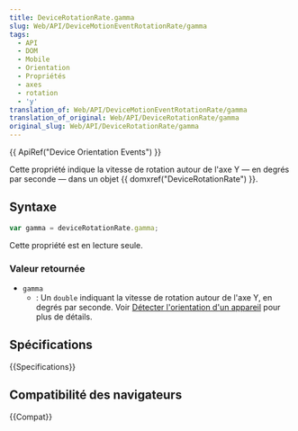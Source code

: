 ```yaml
---
title: DeviceRotationRate.gamma
slug: Web/API/DeviceMotionEventRotationRate/gamma
tags:
  - API
  - DOM
  - Mobile
  - Orientation
  - Propriétés
  - axes
  - rotation
  - 'y'
translation_of: Web/API/DeviceMotionEventRotationRate/gamma
translation_of_original: Web/API/DeviceRotationRate/gamma
original_slug: Web/API/DeviceRotationRate/gamma
---
```


{{ ApiRef("Device Orientation Events") }}

Cette propriété indique la vitesse de rotation autour de l'axe Y — en degrés par seconde — dans un objet {{ domxref("DeviceRotationRate") }}.

## Syntaxe

```js
var gamma = deviceRotationRate.gamma;
```

Cette propriété est en lecture seule.

### Valeur retournée

- `gamma`
  - : Un `double` indiquant la vitesse de rotation autour de l'axe Y, en degrés par seconde. Voir [Détecter l'orientation d'un appareil](/fr/docs/WebAPI/Detecting_device_orientation#Accelerometer_values_explained) pour plus de détails.

## Spécifications

{{Specifications}}

## Compatibilité des navigateurs

{{Compat}}
